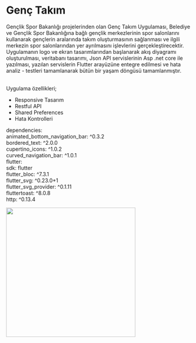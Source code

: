 # Genç Takım
</p>
Gençlik Spor Bakanlığı projelerinden olan Genç Takım Uygulaması, Belediye ve Gençlik Spor Bakanlığına bağlı gençlik merkezlerinin spor salonlarını kullanarak gençlerin aralarında takım oluşturmasının sağlanması ve ilgili merkezin spor salonlarından yer ayrılmasını işlevlerini gerçekleştirecektir. 
Uygulamanın logo ve ekran tasarımlarından başlanarak akış diyagramı oluşturulması, veritabanı tasarımı, Json API servislerinin Asp .net core ile yazılması, yazılan servislerin Flutter arayüzüne entegre edilmesi ve hata analiz - testleri tamamlanarak bütün bir yaşam döngüsü tamamlanmıştır.<br> <br>

Uygulama özellikleri;
- Responsive Tasarım
- Restful API
- Shared Preferences
- Hata Kontrolleri 

dependencies:</br>
animated_bottom_navigation_bar: ^0.3.2</br>
bordered_text: ^2.0.0</br>
cupertino_icons: ^1.0.2</br>
curved_navigation_bar: ^1.0.1</br>
flutter:</br>
  sdk: flutter</br>
flutter_bloc: ^7.3.1</br>
flutter_svg: ^0.23.0+1</br>
flutter_svg_provider: ^0.1.11</br>
fluttertoast: ^8.0.8</br>
http: ^0.13.4</br>

</a><img src="https://user-images.githubusercontent.com/46728765/143829897-4ed97128-4b48-4828-b480-048fc05b59b0.gif" width="350">

</p>
